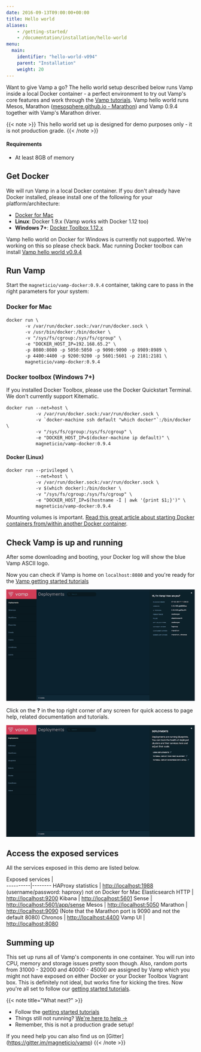 ```yaml
---
date: 2016-09-13T09:00:00+00:00
title: Hello world
aliases:
    - /getting-started/
    - /documentation/installation/hello-world
menu:
  main:
    identifier: "hello-world-v094"
    parent: "Installation"
    weight: 20
---
```


Want to give Vamp a go? The hello world setup described below runs Vamp inside a local Docker container - a perfect environment to try out Vamp's core features and work through the [Vamp tutorials](/documentation/tutorials/overview).
Vamp hello world runs Mesos, Marathon ([mesosphere.github.io - Marathon](https://mesosphere.github.io/marathon/)) and Vamp 0.9.4 together with Vamp's Marathon driver.  

{{< note >}}
This hello world set up is designed for demo purposes only - it is not production grade.
{{< /note >}}

#### Requirements
* At least 8GB of memory

## Get Docker

We will run Vamp in a local Docker container. If you don't already have Docker installed, please install one of the following for your platform/architecture:

- [Docker for Mac](https://docs.docker.com/docker-for-mac/install/)
- **Linux**: Docker 1.9.x (Vamp works with Docker 1.12 too)
- **Windows 7+**: [Docker Toolbox 1.12.x](https://github.com/docker/toolbox/releases)

Vamp hello world on Docker for Windows is currently not supported. We're working on this so please check back. 
Mac running Docker toolbox can install [Vamp hello world v0.9.4](/documentation/installation/v0.9.4/hello-world/)

## Run Vamp

Start the `magneticio/vamp-docker:0.9.4` container, taking care to pass in the right parameters for your system: 

### Docker for Mac

```
docker run \
       -v /var/run/docker.sock:/var/run/docker.sock \
       -v /usr/bin/docker:/bin/docker \
       -v "/sys/fs/cgroup:/sys/fs/cgroup" \
       -e "DOCKER_HOST_IP=192.168.65.2" \
       -p 8080:8080 -p 5050:5050 -p 9090:9090 -p 8989:8989 \
       -p 4400:4400 -p 9200:9200 -p 5601:5601 -p 2181:2181 \
       magneticio/vamp-docker:0.9.4
```

### Docker toolbox (Windows 7+)

If you installed Docker Toolbox, please use the Docker Quickstart Terminal. We don't currently support Kitematic.

```
docker run --net=host \
           -v /var/run/docker.sock:/var/run/docker.sock \
           -v `docker-machine ssh default "which docker"`:/bin/docker \
           -v "/sys/fs/cgroup:/sys/fs/cgroup" \
           -e "DOCKER_HOST_IP=$(docker-machine ip default)" \
           magneticio/vamp-docker:0.9.4
```

#### Docker (Linux)

```
docker run --privileged \
           --net=host \
           -v /var/run/docker.sock:/var/run/docker.sock \
           -v $(which docker):/bin/docker \
           -v "/sys/fs/cgroup:/sys/fs/cgroup" \
           -e "DOCKER_HOST_IP=$(hostname -I | awk '{print $1;}')" \
           magneticio/vamp-docker:0.9.4
```

Mounting volumes is important. [Read this great article about starting Docker containers from/within another Docker container](https://jpetazzo.github.io/2015/09/03/do-not-use-docker-in-docker-for-ci/).

## Check Vamp is up and running

After some downloading and booting, your Docker log will show the blue Vamp ASCII logo.

Now you can check if Vamp is home on `localhost:8080` and you're ready for the [Vamp getting started tutorials](/documentation/tutorials/overview)

![](/images/screens/v093/quicksetup-marathon-infopanel.png)
  
Click on the **?** in the top right corner of any screen for quick access to page help, related documentation and tutorials.

![](/images/screens/v093/quicksetup-helppanel.png)

## Access the exposed services

All the services exposed in this demo are listed below.

Exposed services |  
----------|--------
HAProxy statistics        |       [http://localhost:1988](http://localhost:1988) (username/password: haproxy) not on Docker for Mac
Elasticsearch HTTP        |      [http://localhost:9200](http://localhost:9200)
Kibana        |       [http://localhost:5601](http://localhost:5601)
Sense        |      [http://localhost:5601/app/sense](http://localhost:5601/app/sense)
Mesos        |       [http://localhost:5050](http://localhost:5050)
Marathon       |      [http://localhost:9090](http://localhost:9090) (Note that the Marathon port is 9090 and not the default 8080)
Chronos        |       [http://localhost:4400](http://localhost:4400)
Vamp UI       |      [http://localhost:8080](http://localhost:8080)


## Summing up

This set up runs all of Vamp's components in one container. You will run into CPU, memory and storage issues pretty soon though. Also, random ports from 31000 - 32000 and 40000 - 45000 are assigned by Vamp which you might not have exposed on either Docker or your Docker Toolbox Vagrant box.  This is definitely not ideal, but works fine for kicking the tires.
Now you're all set to follow our [getting started tutorials](/documentation/tutorials/overview).

{{< note title="What next?" >}}
* Follow the [getting started tutorials](/documentation/tutorials/overview)
* Things still not running? [We're here to help →](https://github.com/magneticio/vamp/issues)
* Remember, this is not a production grade setup!

If you need help you can also find us on [Gitter] (https://gitter.im/magneticio/vamp)
{{< /note >}}
